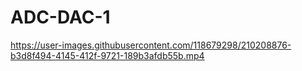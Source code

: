 # ADC-DAC-1

https://user-images.githubusercontent.com/118679298/210208876-b3d8f494-4145-412f-9721-189b3afdb55b.mp4

